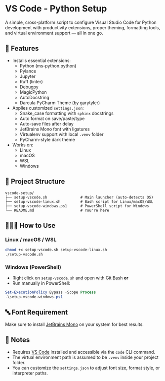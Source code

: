 # VS Code - Python Setup

A simple, cross-platform script to configure Visual Studio Code for Python development with productivity extensions, proper theming, formatting tools, and virtual environment support — all in one go.

## 👾 Features

- Installs essential extensions:
  - Python (ms-python.python)
  - Pylance
  - Jupyter
  - Ruff (linter)
  - Debugpy
  - MagicPython
  - AutoDocstring
  - Darcula PyCharm Theme (by garytyler)
- Applies customized `settings.json`:
  - Snake_case formatting with `sphinx` docstrings
  - Auto format on save/paste/type
  - Auto-save files after delay
  - JetBrains Mono font with ligatures
  - Virtualenv support with local `.venv` folder
  - PyCharm-style dark theme
- Works on:
  - Linux
  - macOS
  - WSL
  - Windows

## 📁 Project Structure

```
vscode-setup/
├── setup-vscode.sh               # Main launcher (auto-detects OS)
├── setup-vscode-linux.sh         # Bash script for Linux/macOS/WSL
├── setup-vscode-windows.ps1      # PowerShell script for Windows
└── README.md                     # You're here
```

## 👨🏻‍💻 How to Use

### Linux / macOS / WSL

```bash
chmod +x setup-vscode.sh setup-vscode-linux.sh
./setup-vscode.sh
```

### Windows (PowerShell) 

- Right click on `setup-vscode.sh` and open with Git Bash **or**
- Run manually in PowerShell:

```powershell
Set-ExecutionPolicy Bypass -Scope Process
.\setup-vscode-windows.ps1
```

## 🔤 Font Requirement

Make sure to install [JetBrains Mono](https://www.jetbrains.com/lp/mono/) on your system for best results.

## 📌 Notes

- Requires [VS Code](https://code.visualstudio.com/) installed and accessible via the `code` CLI command.
- The virtual environment path is assumed to be `.venv` inside your project folder.
- You can customize the `settings.json` to adjust font size, format style, or interpreter paths.


